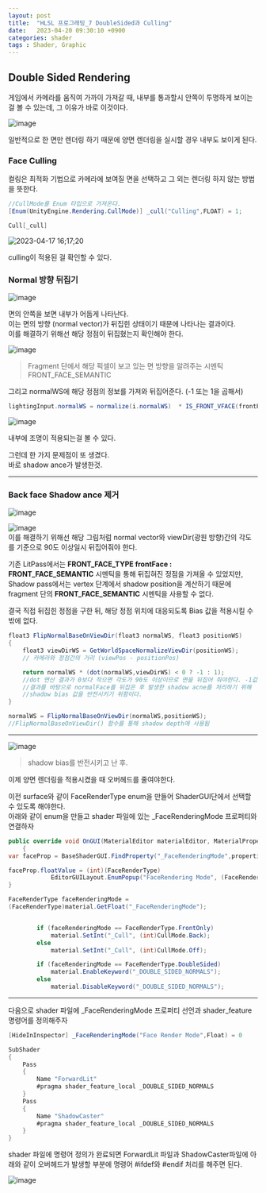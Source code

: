 ```yaml
---
layout: post
title:  "HLSL 프로그래밍_7 DoubleSided과 Culling"
date:   2023-04-20 09:30:10 +0900
categories: shader
tags : Shader, Graphic
---
```

## Double Sided Rendering  
게임에서 카메라를 움직여 가까이 가져갈 때, 내부를 통과할시 안쪽이 투명하게 보이는걸 볼 수 있는데, 그 이유가 바로 이것이다.   

![image](https://user-images.githubusercontent.com/65288322/232411095-ca1c21a6-e9b8-42f0-83f0-cc9386739a2f.png)


일반적으로 한 면만 렌더링 하기 때문에 양면 렌더링을 실시할 경우 내부도 보이게 된다.  


### Face Culling  
컬링은 최적화 기법으로 카메라에 보여질 면을 선택하고 그 외는 렌더링 하지 않는 방법을 뜻한다.  

```cs  
//CullMode를 Enum 타입으로 가져온다.
[Enum(UnityEngine.Rendering.CullMode)] _cull("Culling",FLOAT) = 1;

Cull[_cull]
```  
![2023-04-17 16;17;20](https://user-images.githubusercontent.com/65288322/232412484-a0957de3-6b41-4a9f-96dc-068f3358b2c6.gif)  

culling이 적용된 걸 확인할 수 있다.  


### Normal 방향 뒤집기   
![image](https://user-images.githubusercontent.com/65288322/232410010-3ad46545-28c9-4735-84df-f5c0619ba070.png)  

면의 안쪽을 보면 내부가 어둡게 나타난다.  
이는 면의 방향 (normal vector)가 뒤집힌 상태이기 때문에 나타나는 결과이다.  
이를 해결하기 위해선 해당 정점이 뒤집혔는지 확인해야 한다.  

![image](https://user-images.githubusercontent.com/65288322/232410512-8f822be3-6aa0-478b-9b1c-fea4f0a5d9c9.png)  

> Fragment 단에서 해당 픽셀이 보고 있는 면 방향을 알려주는 시멘틱 FRONT_FACE_SEMANTIC  

그리고 normalWS에 해당 정점의 정보를 가져와 뒤집어준다. (-1 또는 1을 곱해서)  

```cs
lightingInput.normalWS = normalize(i.normalWS)  * IS_FRONT_VFACE(frontFace,1,-1);
```

![image](https://user-images.githubusercontent.com/65288322/232408680-6df5783d-dc47-446e-8fab-36269a14f552.png)   

내부에 조명이 적용되는걸 볼 수 있다.  

그런데 한 가지 문제점이 또 생겼다.  
바로 shadow ance가 발생한것.


------

### Back face Shadow ance 제거  

![image](https://user-images.githubusercontent.com/65288322/232408680-6df5783d-dc47-446e-8fab-36269a14f552.png)  


![image](https://user-images.githubusercontent.com/65288322/232409483-b301ea9c-5ddf-4c3d-b23e-17ce66d92347.png)    
이를 해결하기 위해선 해당 그림처럼 normal vector와 viewDir(광원 방향)간의 각도를 기준으로 90도 이상일시 뒤집어줘야 한다.  

기존 LitPass에서는 **FRONT_FACE_TYPE frontFace : FRONT_FACE_SEMANTIC** 시멘틱을 통해 뒤집혀진 정점을 가져올 수 있었지만, Shadow pass에서는 vertex 단계에서 shadow position을 계산하기 때문에 fragment 단의 **FRONT_FACE_SEMANTIC** 시멘틱을 사용할 수 없다.  

결국 직접 뒤집힌 정점을 구한 뒤, 해당 정점 위치에 대응되도록 Bias 값을 적용시킬 수 밖에 없다.  


```cs
float3 FlipNormalBaseOnViewDir(float3 normalWS, float3 positionWS)
{
    float3 viewDirWS = GetWorldSpaceNormalizeViewDir(positionWS);
    // 카메라와 정점간의 거리 (viewPos - positionPos)

    return normalWS * (dot(normalWS,viewDirWS) < 0 ? -1 : 1);
    //dot 연산 결과가 0보다 작으면 각도가 90도 이상이므로 면을 뒤집어 줘야한다. -1값을 넣어준다.
    //결과를 바탕으로 normalFace를 뒤집은 후 발생한 shadow acne를 처리하기 위해
    //shadow bias 값을 반전시키기 위함이다.
}

normalWS = FlipNormalBaseOnViewDir(normalWS,positionWS);
//FlipNormalBaseOnViewDir() 함수를 통해 shadow depth에 사용됨

```

---


![image](https://user-images.githubusercontent.com/65288322/232408716-048aec50-50ba-403d-b365-86c78df327fc.png)  
>shadow bias를 반전시키고 난 후.

이제 양면 렌더링을 적용시켰을 때 오버헤드를 줄여야한다.  

이전 surface와 같이 FaceRenderType enum을 만들어 ShaderGUI단에서 선택할 수 있도록 해야한다.  
아래와 같이 enum을 만들고 shader 파일에 있는 _FaceRenderingMode 프로퍼티와 연결하자  

```cs
public override void OnGUI(MaterialEditor materialEditor, MaterialProperty[] properties)
    {
var faceProp = BaseShaderGUI.FindProperty("_FaceRenderingMode",properties, true);

faceProp.floatValue = (int)(FaceRenderType)
            EditorGUILayout.EnumPopup("FaceRendering Mode", (FaceRenderType)faceProp.floatValue);
}

FaceRenderType faceRenderingMode =
(FaceRenderType)material.GetFloat("_FaceRenderingMode");


        if (faceRenderingMode == FaceRenderType.FrontOnly)
            material.SetInt("_Cull", (int)CullMode.Back);
        else
            material.SetInt("_Cull", (int)CullMode.Off);

        if (faceRenderingMode == FaceRenderType.DoubleSided)
            material.EnableKeyword("_DOUBLE_SIDED_NORMALS");
        else
            material.DisableKeyword("_DOUBLE_SIDED_NORMALS");
```

-----


다음으로 shader 파일에  _FaceRenderingMode 프로퍼티 선언과 shader_feature 명령어를 정의해주자   

```cs
[HideInInspector] _FaceRenderingMode("Face Render Mode",Float) = 0

SubShader
{
    Pass
    {
        Name "ForwardLit"
        #pragma shader_feature_local _DOUBLE_SIDED_NORMALS
    }
    Pass
    {
        Name "ShadowCaster"
        #pragma shader_feature_local _DOUBLE_SIDED_NORMALS
    }
}
```

shader 파일에 명령어 정의가 완료되면 ForwardLit 파일과 ShadowCaster파일에 아래와 같이 오버헤드가 발생할 부분에 명령어 #ifdef와 #endif 처리를 해주면 된다.  

![image](https://user-images.githubusercontent.com/65288322/233002687-766a776e-f13a-44fb-8486-e501ca4b2963.png)

